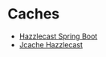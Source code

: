 # Caches
* [Hazzlecast Spring Boot](hazzlecast-spring-boot)
* [Jcache Hazzlecast](jcache-hazzelcast)
